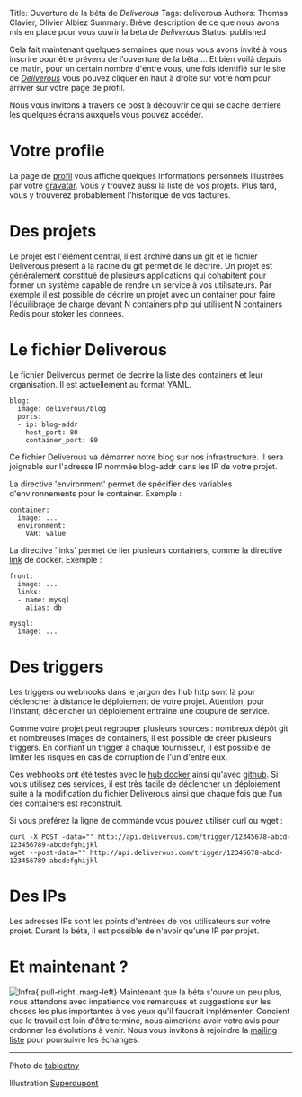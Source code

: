 Title: Ouverture de la béta de <em>Deliverous</em>
Tags: deliverous
Authors: Thomas Clavier, Olivier Albiez
Summary: Brève description de ce que nous avons mis en place pour vous ouvrir la béta de *Deliverous*
Status: published

Cela fait maintenant quelques semaines que nous vous avons invité à vous inscrire pour être prévenu de l'ouverture de la bêta ... Et bien voilà depuis ce matin, pour un certain nombre d'entre vous, une fois identifié sur le site de [*Deliverous*](http://deliverous.com) vous pouvez cliquer en haut à droite sur votre nom pour arriver sur votre page de profil.

Nous vous invitons à travers ce post à découvrir ce qui se cache derrière les quelques écrans auxquels vous pouvez accéder.

# Votre profile

La page de [profil](http://deliverous.com/profile) vous affiche quelques informations personnels illustrées par votre [gravatar](https://gravatar.com/).
Vous y trouvez aussi la liste de vos projets.
Plus tard, vous y trouverez probablement l'historique de vos factures.

# Des projets

Le projet est l'élément central, il est archivé dans un git et le fichier Deliverous présent à la racine du git permet de le décrire.
Un projet est généralement constitué de plusieurs applications qui cohabitent pour former un système capable de rendre un service à vos utilisateurs.
Par exemple il est possible de décrire un projet avec un container pour faire l'équilibrage de charge devant N containers php qui utilisent N containers Redis pour stoker les données.

# Le fichier Deliverous

Le fichier Deliverous permet de decrire la liste des containers et leur organisation. Il est actuellement au format YAML.

    blog:
      image: deliverous/blog
      ports:
      - ip: blog-addr
        host_port: 80
        container_port: 80


Ce fichier Deliverous va démarrer notre blog sur nos infrastructure. Il sera joignable sur l'adresse IP nommée blog-addr dans les IP de votre projet.


La directive 'environment' permet de spécifier des variables d'environnements pour le container. Exemple :

    container:
      image: ...
      environment:
        VAR: value


La directive 'links' permet de lier plusieurs containers, comme la directive [link](https://docs.docker.com/userguide/dockerlinks/) de docker. Exemple :

    front:
      image: ...
      links:
      - name: mysql
        alias: db

    mysql:
      image: ...



# Des triggers

Les triggers ou webhooks dans le jargon des hub http sont là pour déclencher à distance le déploiement de votre projet.
Attention, pour l'instant, déclencher un déploiement entraine une coupure de service.

Comme votre projet peut regrouper plusieurs sources : nombreux dépôt git et nombreuses images de containers, il est possible de créer plusieurs triggers.
En confiant un trigger à chaque fournisseur, il est possible de limiter les risques en cas de corruption de l'un d'entre eux.

Ces webhooks ont été testés avec le [hub docker](https://hub.docker.com/) ainsi qu'avec [github](https://github.com/). Si vous utilisez ces services, il est très facile de déclencher un déploiement suite à la modification du fichier Deliverous ainsi que chaque fois que l'un des containers est reconstruit.

Si vous préférez la ligne de commande vous pouvez utiliser curl ou wget :

    curl -X POST -data="" http://api.deliverous.com/trigger/12345678-abcd-123456789-abcdefghijkl
    wget --post-data="" http://api.deliverous.com/trigger/12345678-abcd-123456789-abcdefghijkl

# Des IPs

Les adresses IPs sont les points d'entrées de vos utilisateurs sur votre projet.
Durant la béta, il est possible de n'avoir qu'une IP par projet.

# Et maintenant ?

![Infra]({filename}/images/2014-07-29.ouverture-de-la-beta.oui-nide-iou.jpg){.pull-right .marg-left}
Maintenant que la béta s'ouvre un peu plus, nous attendons avec impatience vos remarques et suggestions sur les choses les plus importantes à vos yeux qu'il faudrait implémenter.
Concient que le travail est loin d'être terminé, nous aimerions avoir votre avis pour ordonner les évolutions à venir. Nous vous invitons à rejoindre la [mailing liste](http://ml.deliverous.com/mailman/listinfo/deliverous) pour poursuivre les échanges.

---
Photo de [tableatny](http://commons.wikimedia.org/wiki/File:Starting_blocks.jpg)

Illustration [Superdupont](http://www.amazon.fr/Superdupont-Tome-Oui-nide-iou/dp/2858158428)

